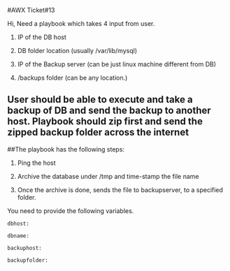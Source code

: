 #AWX Ticket#13

Hi,
Need a playbook which takes 4 input from user. 
1. IP of the DB host
2. DB folder location  (usually /var/lib/mysql)

3. IP of the Backup server (can be just linux machine different from DB) 
4. /backups folder (can be any location.)


User should be able to execute and take a backup of DB and send the backup to another host. Playbook should zip first and send the zipped backup folder across the internet
 -----------------------------------------------------------------------------------------------------------

 ##The playbook has the following steps: 



1. Ping the host 

2. Archive the database under /tmp and time-stamp the file name

3. Once the archive is done, sends the file to backupserver, to a specified folder. 

You need to provide the following variables. 


```
dbhost:

dbname:

backuphost: 

backupfolder:
```